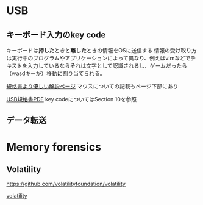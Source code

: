 <!-- TITLE: Forensics -->
<!-- SUBTITLE: A quick summary of Forensics -->

# USB
## キーボード入力の**key code**

キーボードは**押した**ときと**離した**ときの情報をOSに送信する
情報の受け取り方は実行中のプログラムやアプリケーションによって異なり、例えばvimなどでテキストを入力しているならそれは文字として認識されるし、ゲームだったら（wasdキーが）移動に割り当てられる。


[規格書より優しい解説ページ](https://docs.mbed.com/docs/ble-hid/en/latest/api/md_doc_HID.html)
マウスについての記載もページ下部にあり

[USB規格書PDF](http://www.usb.org/developers/hidpage/Hut1_12v2.pdf)
key codeについてはSection 10を参照

## データ転送

# Memory forensics

## Volatility

https://github.com/volatilityfoundation/volatility

[volatility](/ctf/techniques/forensics/vol)